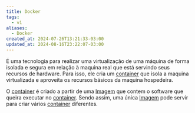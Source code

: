 ```yaml
---
title: Docker
tags:
  - v1
aliases:
  - Docker
created_at: 2024-07-26T13:21:33-03:00
updated_at: 2024-08-16T23:22:07-03:00
---
```


É uma tecnologia para realizar uma virtualização de uma máquina de forma isolada e segura em relação à maquina real que está servindo seus recursos de hardware. Para isso, ele cria um [container](../../../../ideias/2024/07/17/Container_docker.md) que isola a maquina virtualizada e aproveita os recursos básicos da maquina hospedeira. 

O [container](../../../../ideias/2024/07/17/Container_docker.md) é criado a partir de uma [Imagem](../../../../ideias/2024/07/17/Imagem_docker.md) que contem o software que queira executar no [container](../../../../ideias/2024/07/17/Container_docker.md). Sendo assim, uma única [Imagem](../../../../ideias/2024/07/17/Imagem_docker.md) pode servir para criar vários [container](../../../../ideias/2024/07/17/Container_docker.md) diferentes.